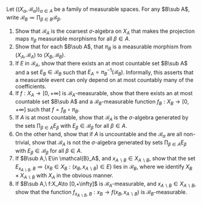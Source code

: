 Let $((X_\alpha,\mathcal{B}_\alpha))_{\alpha\in A}$ be a family of measurable spaces. For any $B\sub A$, write $\mathcal{B}_B\coloneqq \prod _{\beta\in B} \mathcal{B}_\beta$.
1. Show that $\mathcal{B}_A$ is the coarsest $\sigma$-algebra on $X_A$ that makes the projection maps $\pi _\beta$ measurable morphisms for all $\beta \in A$.
2. Show that for each $B\sub A$, that $\pi _B$ is a measurable morphism from $(X_A,\mathcal{B}_A)$ to $(X_B,\mathcal{B}_B)$.
3. If $E$ in $\mathcal{B}_A$, show that there exists an at most countable set $B\sub A$ and a set $E_B\in \mathcal{B}_B$ such that $E_A=\pi_B^{-1}(\mathcal{B}_B)$. Informally, this asserts that a measurable event can only depend on at most countably many of the coefficients.
4. If $f:X_A\to [0,+\infty]$ is $\mathcal{B}_A$-measurable, show that there exists an at most countable set $B\sub A$ and a $\mathcal{B}_B$-measurable function $f_B:X_B\to [0,+\infty]$ such that $f=f_B\circ\pi_B$.
5. If $A$ is at most countable, show that $\mathcal{B}_A$ is the $\sigma$-algebra generated by the sets $\prod _{\beta\in A}E_\beta$ with $E_\beta\in\mathcal{B}_\beta$ for all $\beta\in A$.
6. On the other hand, show that if $A$ is uncountable and the $\mathcal{B}_\alpha$ are all non-trivial, show that $\mathcal{B}_A$ is not the $\sigma$-algebra generated by sets $\prod _{\beta\in A}E_\beta$ with $E_\beta\in\mathcal{B}_\beta$ for all $\beta\in A$.
7. If $B\sub A,\ E\in \mathcal{B}_A$, and $x_{A\backslash B}\in X_{A\backslash B}$, show that the set $E_{x_{A\backslash B},\ B}\coloneqq\{x_B\in X_B:(x_B,x_{A\backslash B})\in E\}$ lies in $\mathcal{B}_B$, where we identify $X_B\times X_{A\backslash B}$ with $X_A$ in the obvious manner.
8. If $B\sub A,\ f:X_A\to [0,+\infty]$ is $\mathcal{B}_A$-measurable, and $x_{A\backslash B}\in X_{A\backslash B}$, show that the function $f_{x_{A\backslash B},\ B}:x_B\to f(x_B,x_{A\backslash B})$ is $\mathcal{B}_B$-measurable.